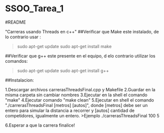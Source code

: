 # SSOO_Tarea_1

#README

"Carreras usando Threads en c++"
##Verificar que Make este instalado, de lo contrario usar :
>sudo apt-get update
>sudo apt-get install make

##Verificar que g++ este presente en el equipo, d elo contrario utilizar los comandos:
>sudo apt-get update
>sudo apt-get install g++


##Instalacion:

1.Descargar archivos carrerasThreadsFinal.cpp y Makefile 
2.Guardar en la misma carpeta sin cambiar nombres
3.Ejecutar en la shell el comando "make"
4.Ejecutar comando "make clean"
5.Ejecutar en shell el comando "./carrerasThreadsFinal [metros] [autos]", donde [metros] debe ser un entero para simular la distancia a recorrer y [autos] cantidad de competidores, igualmente un entero.
        >Ejemplo ./carrerasThreadsFinal 100 5

6.Esperar a que la carrera finalice!
